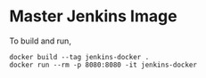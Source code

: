 # Master Jenkins Image

To build and run,

```
docker build --tag jenkins-docker .
docker run --rm -p 8080:8080 -it jenkins-docker
```
